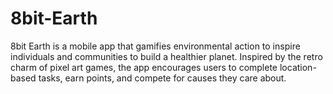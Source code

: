 # 8bit-Earth
8bit Earth is a mobile app that gamifies environmental action to inspire individuals and communities to build a healthier planet. Inspired by the retro charm of pixel art games, the app encourages users to complete location-based tasks, earn points, and compete for causes they care about.
